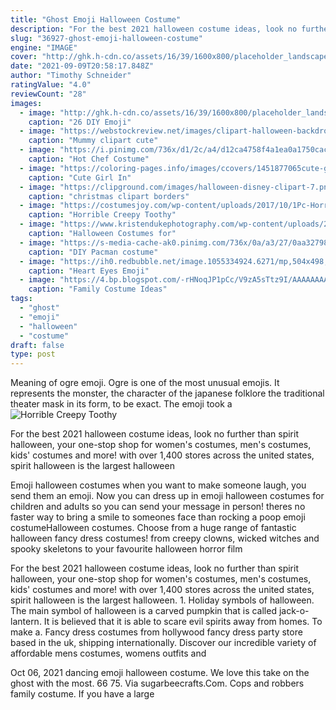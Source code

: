 ```yaml
---
title: "Ghost Emoji Halloween Costume"
description: "For the best 2021 halloween costume ideas, look no further than spirit halloween, your one-stop shop for women's costumes, men's costumes, kids' costumes and more! with over 1,400 stores across the united states, spirit halloween is the largest halloween"
slug: "36927-ghost-emoji-halloween-costume"
engine: "IMAGE"
cover: "http://ghk.h-cdn.co/assets/16/39/1600x800/placeholder_landscape-1475262037-ghk-web-emojicostumeindex-1.gif"
date: "2021-09-09T20:58:17.848Z"
author: "Timothy Schneider"
ratingValue: "4.0"
reviewCount: "28"
images:
  - image: "http://ghk.h-cdn.co/assets/16/39/1600x800/placeholder_landscape-1475262037-ghk-web-emojicostumeindex-1.gif"
    caption: "26 DIY Emoji"
  - image: "https://webstockreview.net/images/clipart-halloween-backdrop-11.png"
    caption: "Mummy clipart cute"
  - image: "https://i.pinimg.com/736x/d1/2c/a4/d12ca4758f4a1ea0a1750cacabaca193--chef-costume-halloween-costume-ideas.jpg"
    caption: "Hot Chef Costume"
  - image: "https://coloring-pages.info/images/ccovers/1451877065cute-girl-in-witch-costume-halloween-s-printable-free5914.jpg"
    caption: "Cute Girl In"
  - image: "https://clipground.com/images/halloween-disney-clipart-7.png"
    caption: "christmas clipart borders"
  - image: "https://costumesjoy.com/wp-content/uploads/2017/10/1Pc-Horrible-Creepy-Toothy-Ghost-Mask-Halloween-Costume-Prop-Latex-Rubber-Halloween-Mask-Masquerade-Masks-Men-3.jpg"
    caption: "Horrible Creepy Toothy"
  - image: "https://www.kristendukephotography.com/wp-content/uploads/2017/09/smarty-pants.jpg"
    caption: "Halloween Costumes for"
  - image: "https://s-media-cache-ak0.pinimg.com/736x/0a/a3/27/0aa327984f8168bb5f4b165c5fde7cc2.jpg"
    caption: "DIY Pacman costume"
  - image: "https://ih0.redbubble.net/image.1055334924.6271/mp,504x498,matte,f8f8f8,t-pad,600x600,f8f8f8.jpg"
    caption: "Heart Eyes Emoji"
  - image: "https://4.bp.blogspot.com/-rHNoqJP1pCc/V9zA5sTtz9I/AAAAAAAAnRo/Iu8xP0td1dgass0r-lZ8vVFlXnUhpru9ACLcB/s640/family%2Bcostumes%2B00.jpg"
    caption: "Family Costume Ideas"
tags:
  - "ghost"
  - "emoji"
  - "halloween"
  - "costume"
draft: false
type: post
---
```


Meaning of  ogre emoji. Ogre is one of the most unusual emojis. It represents the monster, the character of the  japanese folklore  the traditional theater mask in its form, to be exact. The emoji took a
![Horrible Creepy Toothy](https://costumesjoy.com/wp-content/uploads/2017/10/1Pc-Horrible-Creepy-Toothy-Ghost-Mask-Halloween-Costume-Prop-Latex-Rubber-Halloween-Mask-Masquerade-Masks-Men-3.jpg "Horrible Creepy Toothy")

For the best 2021 halloween costume ideas, look no further than spirit halloween, your one-stop shop for women&#39;s costumes, men&#39;s costumes, kids&#39; costumes and more! with over 1,400 stores across the united states, spirit halloween is the largest halloween
<!--inArticleAds-->

<!--galleryOne-->

Emoji halloween costumes when you want to make someone laugh, you send them an emoji. Now you can dress up in emoji halloween costumes for children and adults so you can send your message in person! theres no faster way to bring a smile to someones face than rocking a poop emoji costumeHalloween costumes. Choose from a huge range of fantastic halloween fancy dress costumes! from creepy clowns, wicked witches and spooky skeletons to your favourite halloween horror film
<!--inArticleAds-->

<!--galleryTwo-->

For the best 2021 halloween costume ideas, look no further than spirit halloween, your one-stop shop for women's costumes, men's costumes, kids' costumes and more! with over 1,400 stores across the united states, spirit halloween is the largest halloween. 1. Holiday symbols of  halloween. The main symbol of halloween is a  carved pumpkin that is called jack-o-lantern. It is believed that it is able to scare evil  spirits away from  homes. To make a. Fancy dress costumes from hollywood fancy dress party store based in the uk, shipping internationally. Discover our incredible variety of affordable mens costumes, womens outfits and
<!--galleryThree-->

Oct 06, 2021 dancing emoji halloween costume.  We love this take on the ghost with the most. 66  75. Via sugarbeecrafts.Com. Cops and robbers family costume. If you have a large